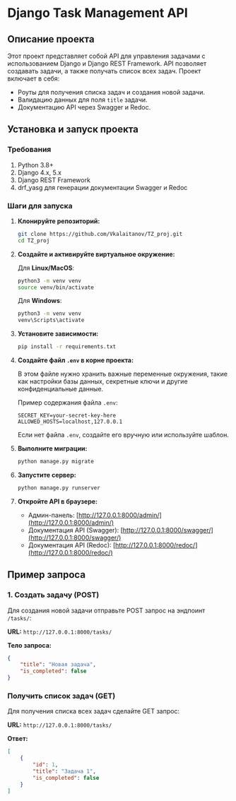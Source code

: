 # Django Task Management API

## Описание проекта

Этот проект представляет собой API для управления задачами с использованием Django и Django REST Framework. API позволяет создавать задачи, а также получать список всех задач. Проект включает в себя:

- Роуты для получения списка задач и создания новой задачи.
- Валидацию данных для поля `title` задачи.
- Документацию API через Swagger и Redoc.

## Установка и запуск проекта

### Требования

1. Python 3.8+
2. Django 4.x, 5.x
3. Django REST Framework
4. drf_yasg для генерации документации Swagger и Redoc

### Шаги для запуска

1. **Клонируйте репозиторий:**

    ```bash
    git clone https://github.com/Vkalaitanov/TZ_proj.git
    cd TZ_proj
    ```

2. **Создайте и активируйте виртуальное окружение:**

    Для **Linux/MacOS**:
    ```bash
    python3 -m venv venv
    source venv/bin/activate
    ```

    Для **Windows**:
    ```bash
    python3 -m venv venv
    venv\Scripts\activate
    ```

3. **Установите зависимости:**

    ```bash
    pip install -r requirements.txt
    ```

4. **Создайте файл `.env` в корне проекта:**

    В этом файле нужно хранить важные переменные окружения, такие как настройки базы данных, секретные ключи и другие конфиденциальные данные.

    Пример содержания файла `.env`:
    ```env
    SECRET_KEY=your-secret-key-here
    ALLOWED_HOSTS=localhost,127.0.0.1
    ```

    Если нет файла `.env`, создайте его вручную или используйте шаблон.

5. **Выполните миграции:**

    ```bash
    python manage.py migrate
    ```

6. **Запустите сервер:**

    ```bash
    python manage.py runserver
    ```

7. **Откройте API в браузере:**

    - Админ-панель: [http://127.0.0.1:8000/admin/](http://127.0.0.1:8000/admin/)
    - Документация API (Swagger): [http://127.0.0.1:8000/swagger/](http://127.0.0.1:8000/swagger/)
    - Документация API (Redoc): [http://127.0.0.1:8000/redoc/](http://127.0.0.1:8000/redoc/)

## Пример запроса

### 1. Создать задачу (POST)

Для создания новой задачи отправьте POST запрос на эндпоинт `/tasks/`:

**URL:** `http://127.0.0.1:8000/tasks/`

**Тело запроса:**
```json
{
    "title": "Новая задача",
    "is_completed": false
}
```


### Получить список задач (GET)

Для получения списка всех задач сделайте GET запрос:

**URL:** `http://127.0.0.1:8000/tasks/`

**Ответ:**
```json
[
    {
        "id": 1,
        "title": "Задача 1",
        "is_completed": false
    }
]

